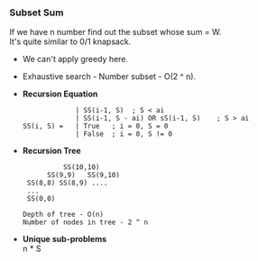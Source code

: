 ### Subset Sum
If we have n number find out the subset whose sum = W.  
It's quite similar to 0/1 knapsack.  

- We can't apply greedy here.  
- Exhaustive search - Number subset - O(2 ^ n).  
- **Recursion Equation**  
  ```
               | SS(i-1, S)  ; S < ai
               | SS(i-1, S - ai) OR sS(i-1, S)    ; S > ai
  SS(i, S) =   | True   ; i = 0, S = 0
               | False  ; i = 0, S != 0
  ```

- **Recursion Tree**  
  ```
            SS(10,10)
        SS(9,9)   SS(9,10)
   SS(8,8) SS(8,9) ....
   ...
   SS(0,0)
  
  Depth of tree - O(n)
  Number of nodes in tree - 2 ^ n
  ```

- **Unique sub-problems**  
  n * S
